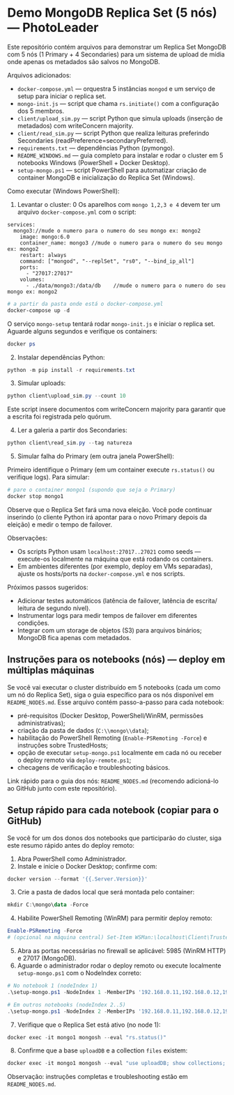 # Demo MongoDB Replica Set (5 nós) — PhotoLeader

Este repositório contém arquivos para demonstrar um Replica Set MongoDB com 5 nós
(1 Primary + 4 Secondaries) para um sistema de upload de mídia onde apenas os
metadados são salvos no MongoDB.

Arquivos adicionados:

- `docker-compose.yml` — orquestra 5 instâncias `mongod` e um serviço de setup para iniciar o replica set.
- `mongo-init.js` — script que chama `rs.initiate()` com a configuração dos 5 membros.
- `client/upload_sim.py` — script Python que simula uploads (inserção de metadados) com writeConcern majority.
- `client/read_sim.py` — script Python que realiza leituras preferindo Secondaries (readPreference=secondaryPreferred).
- `requirements.txt` — dependências Python (pymongo).
- `README_WINDOWS.md` — guia completo para instalar e rodar o cluster em 5 notebooks Windows (PowerShell + Docker Desktop).
- `setup-mongo.ps1` — script PowerShell para automatizar criação de container MongoDB e inicialização do Replica Set (Windows).

Como executar (Windows PowerShell):

1) Levantar o cluster:
0
Os aparelhos com `mongo 1,2,3 e 4` devem ter um arquivo `docker-compose.yml` com o script:

```code
services:
  mongo3://mude o numero para o numero do seu mongo ex: mongo2
    image: mongo:6.0
    container_name: mongo3 //mude o numero para o numero do seu mongo ex: mongo2
    restart: always
    command: ["mongod", "--replSet", "rs0", "--bind_ip_all"]
    ports:
      - "27017:27017"
    volumes:
      - ./data/mongo3:/data/db    //mude o numero para o numero do seu mongo ex: mongo2
````

```powershell
# a partir da pasta onde está o docker-compose.yml
docker-compose up -d
```

O serviço `mongo-setup` tentará rodar `mongo-init.js` e iniciar o replica set. Aguarde alguns segundos e verifique os containers:

```powershell
docker ps
```

2) Instalar dependências Python:

```powershell
python -m pip install -r requirements.txt
```

3) Simular uploads:

```powershell
python client\upload_sim.py --count 10
```

Este script insere documentos com writeConcern majority para garantir que a escrita foi registrada pelo quórum.

4) Ler a galeria a partir dos Secondaries:

```powershell
python client\read_sim.py --tag natureza
```

5) Simular falha do Primary (em outra janela PowerShell):

Primeiro identifique o Primary (em um container execute `rs.status()` ou verifique logs). Para simular:

```powershell
# pare o container mongo1 (supondo que seja o Primary)
docker stop mongo1
```

Observe que o Replica Set fará uma nova eleição. Você pode continuar inserindo (o cliente Python irá apontar para o novo Primary depois da eleição) e medir o tempo de failover.

Observações:

- Os scripts Python usam `localhost:27017..27021` como seeds — execute-os localmente na máquina que está rodando os containers.
- Em ambientes diferentes (por exemplo, deploy em VMs separadas), ajuste os hosts/ports na `docker-compose.yml` e nos scripts.

Próximos passos sugeridos:

- Adicionar testes automáticos (latência de failover, latência de escrita/ leitura de segundo nível).
- Instrumentar logs para medir tempos de failover em diferentes condições.
- Integrar com um storage de objetos (S3) para arquivos binários; MongoDB fica apenas com metadados.

Instruções para os notebooks (nós) — deploy em múltiplas máquinas
-----------------------------------------------------------------------

Se você vai executar o cluster distribuído em 5 notebooks (cada um como um nó do Replica Set), siga o guia específico para os nós disponível em `README_NODES.md`. Esse arquivo contém passo-a-passo para cada notebook:

- pré-requisitos (Docker Desktop, PowerShell/WinRM, permissões administrativas);
- criação da pasta de dados (`C:\\mongo\\data`);
- habilitação do PowerShell Remoting (`Enable-PSRemoting -Force`) e instruções sobre TrustedHosts;
- opção de executar `setup-mongo.ps1` localmente em cada nó ou receber o deploy remoto via `deploy-remote.ps1`;
- checagens de verificação e troubleshooting básicos.

Link rápido para o guia dos nós: `README_NODES.md` (recomendo adicioná-lo ao GitHub junto com este repositório).

Setup rápido para cada notebook (copiar para o GitHub)
-------------------------------------------------------

Se você for um dos donos dos notebooks que participarão do cluster, siga este resumo rápido antes do deploy remoto:

1) Abra PowerShell como Administrador.
2) Instale e inicie o Docker Desktop; confirme com:

```powershell
docker version --format '{{.Server.Version}}'
```

3) Crie a pasta de dados local que será montada pelo container:

```powershell
mkdir C:\mongo\data -Force
```

4) Habilite PowerShell Remoting (WinRM) para permitir deploy remoto:

```powershell
Enable-PSRemoting -Force
# (opcional na máquina central) Set-Item WSMan:\localhost\Client\TrustedHosts -Value "<lista-de-hosts>" -Concatenate
```

5) Abra as portas necessárias no firewall se aplicável: 5985 (WinRM HTTP) e 27017 (MongoDB).
6) Aguarde o administrador rodar o deploy remoto ou execute localmente `setup-mongo.ps1` com o NodeIndex correto:

```powershell
# No notebook 1 (nodeIndex 1)
.\setup-mongo.ps1 -NodeIndex 1 -MemberIPs '192.168.0.11,192.168.0.12,192.168.0.13,192.168.0.14,192.168.0.15' -CreateAdmin

# Em outros notebooks (nodeIndex 2..5)
.\setup-mongo.ps1 -NodeIndex 2 -MemberIPs '192.168.0.11,192.168.0.12,192.168.0.13,192.168.0.14,192.168.0.15'
```

7) Verifique que o Replica Set está ativo (no node 1):

```powershell
docker exec -it mongo1 mongosh --eval "rs.status()"
```

8) Confirme que a base `uploadDB` e a collection `files` existem:

```powershell
docker exec -it mongo1 mongosh --eval "use uploadDB; show collections; db.files.getIndexes();"
```

Observação: instruções completas e troubleshooting estão em `README_NODES.md`.
